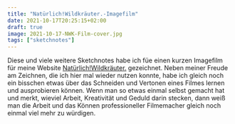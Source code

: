 ```yaml
---
title: "Natürlich!Wildkräuter.-Imagefilm"
date: 2021-10-17T20:25:15+02:00
draft: true
image: 2021-10-17-NWK-Film-cover.jpg
tags: ["sketchnotes"]
---
```


Diese und viele weitere Sketchnotes habe ich füe einen kurzen Imagefilm für meine Website [Natürlich!Wildkräuter.](https://natuerlich-wildkraeuter.de) gezeichnet. Neben meiner Freude am Zeichnen, die ich hier mal wieder nutzen konnte, habe ich gleich noch ein bisschen etwas über das Schneiden und Vertonen eines Filmes lernen und ausprobieren können. Wenn man so etwas einmal selbst gemacht hat und merkt, wieviel Arbeit, Kreativität und Geduld darin stecken, dann weiß man die Arbeit und das Können professioneller Filmemacher gleich noch einmal viel mehr zu würdigen.